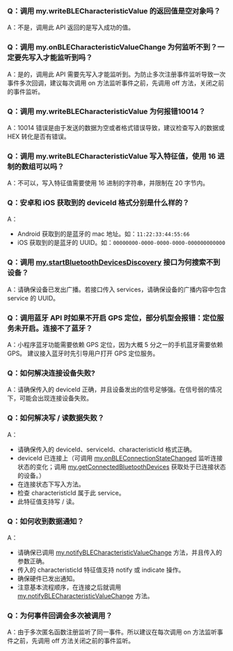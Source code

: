 ### Q：调用 my.writeBLECharacteristicValue 的返回值是空对象吗？
A：不是，调用此 API 返回的是写入成功的值。

### Q：调用 my.onBLECharacteristicValueChange 为何监听不到？一定要先写入才能监听到吗？
A：是的，调用此 API 需要先写入才能监听到。为防止多次注册事件监听导致一次事件多次回调，建议每次调用 on 方法监听事件之前，先调用 off 方法，关闭之前的事件监听。

### Q：调用 my.writeBLECharacteristicValue 为何报错10014？
A：10014 错误是由于发送的数据为空或者格式错误导致，建议检查写入的数据或 HEX 转化是否有错误。

### Q：调用 my.writeBLECharacteristicValue 写入特征值，使用 16 进制的数组可以吗？
A：不可以，写入特征值需要使用 16 进制的字符串，并限制在 20 字节内。

### Q：安卓和 iOS 获取到的 deviceId 格式分别是什么样的？
A：

- Android 获取到的是蓝牙的 mac 地址。如：`11:22:33:44:55:66`
- iOS 获取到的是蓝牙的 UUID。如：`00000000-0000-0000-0000-000000000000`

### Q：调用 [my.startBluetoothDevicesDiscovery](https://opendocs.alipay.com/mini/api/ksew43) 接口为何搜索不到设备？
A：请确保设备已发出广播。若接口传入 services，请确保设备的广播内容中包含 service 的 UUID。

### Q：调用蓝牙 API 时如果不开启 GPS 定位，部分机型会报错：定位服务未开启。连接不了蓝牙？
A：小程序蓝牙功能需要依赖 GPS 定位，因为大概 5 分之一的手机蓝牙需要依赖 GPS。 建议接入蓝牙时先引导用户打开 GPS 定位服务。

### Q：如何解决连接设备失败?
A：请确保传入的 deviceId 正确，并且设备发出的信号足够强。在信号弱的情况下，可能会出现连接设备失败。

### Q：如何解决写 / 读数据失败？
A：

- 请确保传入的 deviceId、serviceId、characteristicId 格式正确。
- deviceId 已连接上（可调用 [my.onBLEConnectionStateChanged](https://opendocs.alipay.com/mini/api/utgyiu) 监听连接状态的变化；调用 [my.getConnectedBluetoothDevices](https://opendocs.alipay.com/mini/api/ge8nue) 获取处于已连接状态的设备。）
- 在连接状态下写入方法。
- 检查 characteristicId 属于此 service。
- 此特征值支持写 / 读。

### Q：如何收到数据通知？
A：

- 请确保已调用 [my.notifyBLECharacteristicValueChange](https://opendocs.alipay.com/mini/api/pdzk44) 方法，并且传入的参数正确。
- 传入的 characteristicId 特征值支持 notify 或 indicate 操作。
- 确保硬件已发出通知。
- 注意基本流程顺序，在连接之后就调用 [my.notifyBLECharacteristicValueChange](https://opendocs.alipay.com/mini/api/pdzk44) 方法。

### Q：为何事件回调会多次被调用？
A：由于多次匿名函数注册监听了同一事件。所以建议在每次调用 on 方法监听事件之前，先调用 off 方法关闭之前的事件监听。
